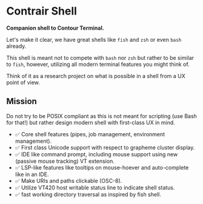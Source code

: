 # Contrair Shell

**Companion shell to Contour Terminal.**

Let's make it clear, we have great shells like `fish` and `zsh` or even `bash` already.

This shell is meant not to compete with `bash` nor `zsh` but rather to be similar to `fish`,
however, utilizing all modern terminal features you might think of.

Think of it as a research project on what is possible in a shell from a UX point of view.

## Mission

Do not try to be POSIX compliant as this is not meant for scripting (use Bash for that!) but rather
design modern shell with first-class UX in mind.

- ✅ Core shell features (pipes, job management, environment management).
- ✅ First class Unicode support with respect to grapheme cluster display.
- ✅ IDE like command prompt, including mouse support using new (passive mouse tracking) VT extension.
- ✅ LSP-like features like tooltips on mouse-hoever and auto-complete like in an IDE.
- ✅ Make URIs and paths clickable (OSC-8).
- ✅ Utilize VT420 host writable status line to indicate shell status.
- ✅ fast working directory traversal as inspired by fish shell.

